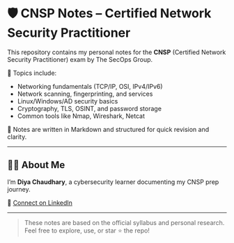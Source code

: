 # 🛡️ CNSP Notes – Certified Network Security Practitioner

This repository contains my personal notes for the **CNSP** (Certified Network Security Practitioner) exam by The SecOps Group.

🧠 Topics include:
- Networking fundamentals (TCP/IP, OSI, IPv4/IPv6)
- Network scanning, fingerprinting, and services
- Linux/Windows/AD security basics
- Cryptography, TLS, OSINT, and password storage
- Common tools like Nmap, Wireshark, Netcat

📁 Notes are written in Markdown and structured for quick revision and clarity.

---

## 👩‍💻 About Me

I’m **Diya Chaudhary**, a cybersecurity learner documenting my CNSP prep journey.

🔗 [Connect on LinkedIn](https://www.linkedin.com/in/diya-chaudhary/)

---

> These notes are based on the official syllabus and personal research. Feel free to explore, use, or star ⭐ the repo!

